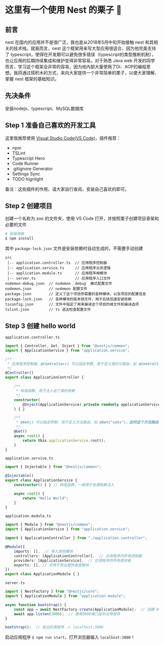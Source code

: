 # 这里有一个使用 Nest 的栗子 🌰

## 前言

nest 在国内的应用并不是很广泛，我也是从2018年5月中旬开始接触 nest 和其相关的技术栈。就我而言，nest 这个框架用来写大型应用很适合，因为他完美支持了 typescript，使得在开发期可以避免很多错误（typescript的类型推断机制），也让应用的后期持续集成和维护变得非常容易。对于熟悉 Java web 开发的同学而言，学习这个框架会非常的容易，因为他内部大量使用了DI、AOP的编程思想。我将通过搭积木的方式，来向大家提供一个非常简单的栗子，以便大家理解、掌握 nest 框架的基础知识。

## 先决条件

安装nodejs、typescript、MySQL数据库

## Step 1 准备自己喜欢的开发工具

这里我推荐使用 [Visual Studio Code(VS Code)](https://code.visualstudio.com)，插件推荐：

- npm
- TSLint
- Typescript Hero
- Code Runner
- .gitignore Generator
- Settings Sync
- TODO hignlight

备注：这些插件的作用，请大家自行查阅，安装自己喜欢的即可。

## Step 2 创建项目

创建一个名称为 zoo 的文件夹，使用 VS Code 打开，并按照栗子创建项目骨架和必要的文件

```bash
# 安装依赖
$ npm install
```

其中 `package-lock.json` 文件是安装依赖时自动生成的，不需要手动创建

```no-language
src
 |-- application.controller.ts  // 应用程序控制器
 |-- application.service.ts     // 应用程序业务逻辑
 |-- application.module.ts      // 应用程序根模块
 |-- server.ts                  // 应用程序入口文件
nodemon-debug.json  // nodemon `debug` 模式配置文件
nodemon.json        // nodemon 配置文件
package.json        // 定义了这个项目所需要的各种模块，以及项目的配置信息
package-lock.json   // 各种模块的版本锁文件，用于后续加速安装依赖
tsconfig.json       // 文件中指定了用来编译这个项目的根文件和编译选项
tslint.json         // ts 语法检查配置文件
```

## Step 3 创建 hello world

`application.controller.ts`

```typescript
import { Controller, Get, Inject } from "@nestjs/common";
import { ApplicationService } from "application.service";

/**
 * 应用程序控制器，@Controller() 可以指定参数，用于定义类的父路由，如 @Controller("cat")，此时这个类的所有父路由就会成为 /cat
 */
@Controller()
export class ApplicationController {

    /**
     * 构造函数，用于注入这个类的依赖
     */
    constructor(
        @Inject(ApplicationService) private readonly applicationService: ApplicationService,
    ) { }

    /**
     * @Get() 可以指定参数，用于定义方法路由，如 @Get("cats")，此时这个方法路由就会成为 /父路由名/cats
     */
    @Get()
    async root() {
        return this.applicationService.root();
    }
}
```

`application.service.ts`

```typescript
import { Injectable } from "@nestjs/common";

@Injectable()
export class ApplicationService {
    constructor() { } // 构造函数，一般用于处理依赖注入

    async root() {
        return "Hello World";
    }
}
```

`application.module.ts`

```typescript
import { Module } from "@nestjs/common";
import { ApplicationService } from "application.service";

import { ApplicationController } from "./application.controller";

@Module({
    imports: [],  // 导入其他模块
    controllers: [ApplicationController],  // 应用程序的所有控制器
    providers: [ApplicationService],  // 应用程序的所有提供者
    exports: [], // 可用于导出提供者或模块
})
export class ApplicationModule { }
```

`server.ts`

```typescript
import { NestFactory } from "@nestjs/core";
import { ApplicationModule } from "application.module";

async function bootstrap() {
    const app = await NestFactory.create(ApplicationModule);  // 创建 Nest Application 实例
    await app.listen(3000);  // 使用3000端口监听应用程序
}

bootstrap();  // 启动应用程序 -> localhost:3000
```

启动应用程序 `$ npm run start`，打开浏览器输入 `localhost:3000`！
